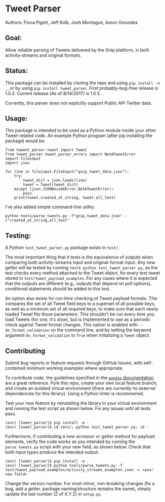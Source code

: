 # Tweet Parser 
Authors: Fiona Pigott, Jeff Kolb, Josh Montague, Aaron Gonzales

## Goal: 
Allow reliable parsing of Tweets delivered by the Gnip platform, in both
activity-streams and original formats. 

## Status: 
This package can be installed by cloning the repo and using `pip install -e .`,
or by using `pip install tweet_parser`. First probably-bug-free release is
1.0.3. Current release (As of 8/14/2017) is 1.0.5.

Currently, this parser does not explicitly support Public API Twitter data.

## Usage: 
This package is intended to be used as a Python module inside your other
Tweet-related code. An example Python program (after pip installing the
package) would be:

```
from tweeet_parser.tweet import Tweet
from tweet_parser.tweet_parser_errors import NotATweetError
import fileinput
import json

for line in fileinput.FileInput("gnip_tweet_data.json"):
    try:
        tweet_dict = json.loads(line)
        tweet = Tweet(tweet_dict)
    except (json.JSONDecodeError,NotATweetError):
        pass
    print(tweet.created_at_string, tweet.all_text)
```

I've also added simple command-line utility:

```
python tools/parse_tweets.py -f"gnip_tweet_data.json" -c"created_at_string,all_text"
```

## Testing: 
A Python `test_tweet_parser.py` package exists in `test/`. 

The most important thing that it tests is the equivalence of outputs when
comparing both activity-streams input and original-format input. Any new getter
will be tested by running `test$ python test_tweet_parser.py`, as the test
checks every method attached to the Tweet object, for every test tweet stored
in `test/tweet_payload_examples`. For any cases where it is expected that the
outputs are different (e.g., outputs that depend on poll options), conditional
statements should be added to this test.

An option also exists for run-time checking of Tweet payload formats. This
compares the set of all Tweet field keys to a superset of all possible keys, as
well as a minimum set of all required keys, to make sure that each newly loaded
Tweet fits those parameters. This shouldn't be run every time you load Tweets
(for one, it's slow), but is implemented to use as a periodic check against
Tweet format changes. This option is enabled with `--do_format_validation` on the
command line, and by setting the keyword argument `do_format_validation` to
`True` when initializing a `Tweet` object.


## Contributing

Submit bug reports or feature requests through GitHub Issues, with
self-contained minimum working examples where appropriate.   

To contribute code, the guidelines specified in the [`pandas`
documentation](http://pandas.pydata.org/pandas-docs/stable/contributing.html#working-with-the-code)
are a great reference. Fork this repo, create your own local feature branch,
and create an isolated virtual environment (there are currently no external
dependencies for this library). Using a Python linter is recommened. 

Test your new feature by reinstalling the library in your virtual environment
and running the test script as shown below. Fix any issues until all tests
pass. 

```
(env) [tweet_parser]$ pip install -e .
(env) [tweet_parser]$ cd test/; python test_tweet_parser.py; cd -
```

Furthermore, if contributing a new accessor or getter method for payload
elements, verify the code works as you intended by running the
`parse_tweets.py` script with your new field, as shown below. Check that both
input types produce the intended output. 

```
(env) [tweet_parser]$ pip install -e .
(env) [tweet_parser]$ python tools/parse_tweets.py -f test/tweet_payload_examples/activity_streams_examples.json -c <your new field>
```

Change the version number. For most minor, non-breaking changes (fix a bug, add
a getter, package naming/structure remains the same), simply update the last
number (Z of X.Y.Z) in `setup.py`.
